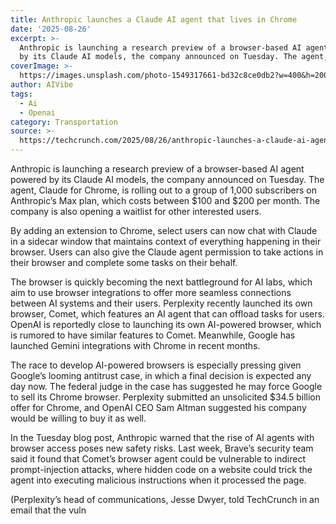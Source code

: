 ```yaml
---
title: Anthropic launches a Claude AI agent that lives in Chrome
date: '2025-08-26'
excerpt: >-
  Anthropic is launching a research preview of a browser-based AI agent powered
  by its Claude AI models, the company announced on Tuesday. The agent, Cl...
coverImage: >-
  https://images.unsplash.com/photo-1549317661-bd32c8ce0db2?w=400&h=200&fit=crop&auto=format
author: AIVibe
tags:
  - Ai
  - Openai
category: Transportation
source: >-
  https://techcrunch.com/2025/08/26/anthropic-launches-a-claude-ai-agent-that-lives-in-chrome/
---
```

Anthropic is launching a research preview of a browser-based AI agent powered by its Claude AI models, the company announced on Tuesday. The agent, Claude for Chrome, is rolling out to a group of 1,000 subscribers on Anthropic’s Max plan, which costs between $100 and $200 per month. The company is also opening a waitlist for other interested users.

By adding an extension to Chrome, select users can now chat with Claude in a sidecar window that maintains context of everything happening in their browser. Users can also give the Claude agent permission to take actions in their browser and complete some tasks on their behalf.





The browser is quickly becoming the next battleground for AI labs, which aim to use browser integrations to offer more seamless connections between AI systems and their users. Perplexity recently launched its own browser, Comet, which features an AI agent that can offload tasks for users. OpenAI is reportedly close to launching its own AI-powered browser, which is rumored to have similar features to Comet. Meanwhile, Google has launched Gemini integrations with Chrome in recent months.


	
	




	
	



The race to develop AI-powered browsers is especially pressing given Google’s looming antitrust case, in which a final decision is expected any day now. The federal judge in the case has suggested he may force Google to sell its Chrome browser. Perplexity submitted an unsolicited $34.5 billion offer for Chrome, and OpenAI CEO Sam Altman suggested his company would be willing to buy it as well.

In the Tuesday blog post, Anthropic warned that the rise of AI agents with browser access poses new safety risks. Last week, Brave’s security team said it found that Comet’s browser agent could be vulnerable to indirect prompt-injection attacks, where hidden code on a website could trick the agent into executing malicious instructions when it processed the page.

(Perplexity’s head of communications, Jesse Dwyer, told TechCrunch in an email that the vuln
